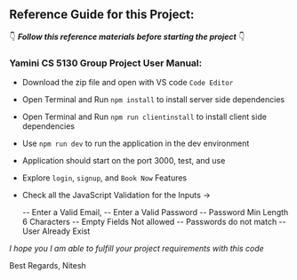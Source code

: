 ## Reference Guide for this Project:

👇 **_Follow this reference materials before starting the project_** 👇

### Yamini CS 5130 Group Project User Manual:

- Download the zip file and open with VS code `Code Editor`

- Open Terminal and Run `npm install` to install server side dependencies

- Open Terminal and Run `npm run clientinstall` to install client side dependencies

- Use `npm run dev` to run the application in the dev environment

- Application should start on the port 3000, test, and use

- Explore `login`, `signup`, and `Book Now` Features

- Check all the JavaScript Validation for the Inputs ->

  -- Enter a Valid Email,
  -- Enter a Valid Password
  -- Password Min Length 6 Characters
  -- Empty Fields Not allowed
  -- Passwords do not match
  -- User Already Exist

_I hope you I am able to fulfill your project requirements with this code_

Best Regards,
Nitesh
